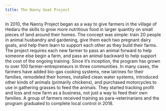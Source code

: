 ```yaml
---
title: The Nanny Goat Project
---
```

In 2010, the Nanny Project began as a way to give farmers in the village of Hedaru the skills to grow more nutritious food in larger quantity on small pieces of land around their homes. The concept was simple: train 20 people in animal husbandry and gardening, give them each two pregnant dairy goats, and help them learn to support each other as they build their farms. The project requires each new farmer to pass an animal forward to help someone else begin a farm, and pass an animal backward to help support the cost of the ongoing training. Since it’s inception, the program has grown to over 100 farmer-entrepreneurs in three communities. In many cases, the farmers have added bio-gas cooking systems, new latrines for their families, remodeled their homes, installed clean water systems, introduced other kinds of animals (primarily chickens), and purchased motorcycles to use in gathering grasses to feed the animals. They started tracking profit and loss and now farm as a business, not just a way to feed their own families. A group of farmers received training as para-veterinarians and the program graduated to complete local control in 2018.